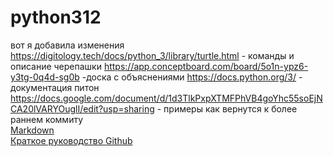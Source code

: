 # python312
вот я добавила изменения
https://digitology.tech/docs/python_3/library/turtle.html - команды и описание черепашки
https://app.conceptboard.com/board/5o1n-ypz6-y3tg-0q4d-sg0b -доска с объяснениями
https://docs.python.org/3/ - документация питон
https://docs.google.com/document/d/1d3TlkPxpXTMFPhVB4goYhc55soEjNCA20lVARYOuglI/edit?usp=sharing - примеры как вернутся к более раннем коммиту
<br>
[Markdown](https://app.gitbook.com/invite/yQnE2IjPytSTyVia9mT9/dqDAfDGq2iG7mb9hIvB5)
<br>
[Краткое руководство Github](https://docs.google.com/document/d/18Dczs8ZUW4QPkIsjf8OZgx_GWXMaXGZst-6GcOe3C5A/edit?usp=sharing)
